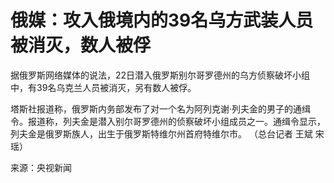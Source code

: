 # 俄媒：攻入俄境内的39名乌方武装人员被消灭，数人被俘

据俄罗斯网络媒体的说法，22日潜入俄罗斯别尔哥罗德州的乌方侦察破坏小组中，有39名乌克兰人员被消灭，另有数人被俘。

塔斯社报道称，俄罗斯内务部发布了对一个名为阿列克谢·列夫金的男子的通缉令。报道称，列夫金是潜入别尔哥罗德州的侦察破坏小组成员之一。通缉令显示，列夫金是俄罗斯族人，出生于俄罗斯特维尔州首府特维尔市。
（总台记者 王斌 宋瑶）

来源：央视新闻

